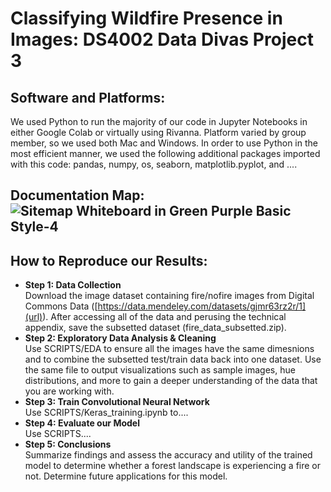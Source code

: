 # Classifying Wildfire Presence in Images: DS4002 Data Divas Project 3
## Software and Platforms:
We used Python to run the majority of our code in Jupyter Notebooks in either Google Colab or virtually using Rivanna. Platform varied by group member, so we used both Mac and Windows. In order to use Python in the most efficient manner, we used the following additional packages imported with this code: pandas, numpy, os, seaborn, matplotlib.pyplot, and .... 

## Documentation Map: <br>![Sitemap Whiteboard in Green Purple Basic Style-4](https://github.com/user-attachments/assets/8f60223b-3cb2-4f3b-bcd2-2788b083158f)




## How to Reproduce our Results:
* **Step 1: Data Collection** <br>
Download the image dataset containing fire/nofire images from Digital Commons Data ([https://data.mendeley.com/datasets/gjmr63rz2r/1](url)). After accessing all of the data and perusing the technical appendix, save the subsetted dataset (fire_data_subsetted.zip).
* **Step 2: Exploratory Data Analysis & Cleaning** <br>
Use SCRIPTS/EDA to ensure all the images have the same dimesnions and to combine the subsetted test/train data back into one dataset. Use the same file to output visualizations such as sample images, hue distributions, and more to gain a deeper understanding of the data that you are working with.
* **Step 3: Train Convolutional Neural Network** <br>
Use SCRIPTS/Keras_training.ipynb to....
* **Step 4: Evaluate our Model** <br>
Use SCRIPTS....
* **Step 5: Conclusions** <br>
Summarize findings and assess the accuracy and utility of the trained model to determine whether a forest landscape is experiencing a fire or not.
Determine future applications for this model.
